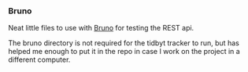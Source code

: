 ### Bruno

Neat little files to use with [Bruno](https://www.usebruno.com/) for testing the REST api.

The bruno directory is not required for the tidbyt tracker to run, but has helped me enough to put it in the repo in case I work on the project in a different computer.